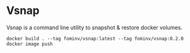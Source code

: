 # Vsnap

Vsnap is a command line utility to snapshot & restore docker volumes.

```
docker build . --tag fominv/vsnap:latest --tag fominv/vsnap:0.2.0
docker image push
```
